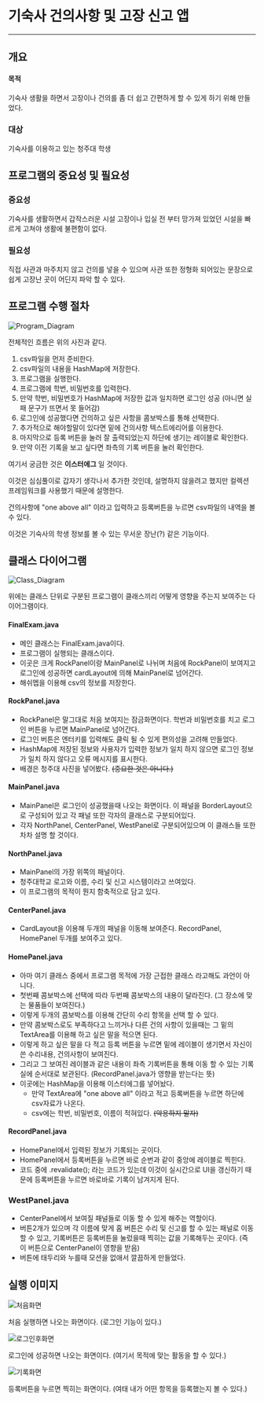 # 기숙사 건의사항 및 고장 신고 앱

----


## 개요


#### 목적

기숙사 생활을 하면서 고장이나 건의를 좀 더 쉽고 간편하게 할 수 있게 하기 위해 만들었다.

### 대상

기숙사를 이용하고 있는 청주대 학생

## 프로그램의 중요성 및 필요성

### 중요성

기숙사를 생활하면서 갑작스러운 시설 고장이나 입실 전 부터 망가져 있었던 시설을 빠르게 고쳐야 생활에 불편함이 없다.

### 필요성

직접 사관과 마주치지 않고 건의를 넣을 수 있으며 사관 또한 정형화 되어있는 문장으로 쉽게 고장난 곳이 어딘지 파악 할 수 있다.

## 프로그램 수행 절차

![Program_Diagram](https://github.com/hoon1113/GUI_FinalExam/blob/main/Program_Diagram.jpg)

전체적인 흐름은 위의 사진과 같다.

1. csv파일을 먼저 준비한다.
2. csv파일의 내용을 HashMap에 저장한다.
3. 프로그램을 실행한다.
4. 프로그램에 학번, 비밀번호를 입력한다.
5. 만약 학번, 비밀번호가 HashMap에 저장한 값과 일치하면 로그인 성공 (아니면 실패 문구가 뜨면서 못 들어감)
6. 로그인에 성공했다면 건의하고 싶은 사항을 콤보박스를 통해 선택한다.
7. 추가적으로 해야할말이 있다면 밑에 건의사항 텍스트에리어를 이용한다.
8. 마지막으로 등록 버튼을 눌러 잘 출력되었는지 하단에 생기는 레이블로 확인한다.
9. 만약 이전 기록을 보고 싶다면 좌측의 기록 버튼을 눌러 확인한다.

여기서 궁금한 것은 __이스터에그__ 일 것이다.

이것은 심심풀이로 갑자기 생각나서 추가한 것인데, 설명하지 않을려고 했지만 컬렉션 프레임워크를 사용했기 때문에 설명한다.

건의사항에 "one above all" 이라고 입력하고 등록버튼을 누르면 csv파일의 내역을 볼 수 있다.

이것은 기숙사의 학생 정보를 볼 수 있는 무서운 장난(?) 같은 기능이다.

## 클래스 다이어그램

![Class_Diagram](https://github.com/hoon1113/GUI_FinalExam/blob/main/Class_Diagram.jpg)

위에는 클래스 단위로 구분된 프로그램이 클래스끼리 어떻게 영향을 주는지 보여주는 다이어그램이다.
#### FinalExam.java
- 메인 클래스는 FinalExam.java이다.
- 프로그램이 실행되는 클래스이다.
- 이곳은 크게 RockPanel이랑 MainPanel로 나뉘며 처음에 RockPanel이 보여지고 로그인에 성공하면 cardLayout에 의해 MainPanel로 넘어간다.
- 해쉬멥을 이용해 csv의 정보를 저장한다.
#### RockPanel.java
- RockPanel은 말그대로 처음 보여지는 잠금화면이다. 학번과 비밀번호를 치고 로그인 버튼을 누르면 MainPanel로 넘어간다.
- 로그인 버튼은 엔터키를 입력해도 클릭 될 수 있게 편의성을 고려해 만들었다.
- HashMap에 저장된 정보와 사용자가 입력한 정보가 일치 하지 않으면 로그인 정보가 일치 하지 않다고 오류 메시지를 표시한다.
- 배경은 청주대 사진을 넣어봤다. ~~(중요한 것은 아니다.)~~
#### MainPanel.java
- MainPanel은 로그인이 성공했을때 나오는 화면이다. 이 패널을 BorderLayout으로 구성되어 있고 각 패널 또한 각자의 클래스로 구분되어있다.
- 각자 NorthPanel, CenterPanel, WestPanel로 구분되어있으며 이 클래스들 또한 차차 설명 할 것이다.
#### NorthPanel.java
- MainPanel의 가장 위쪽의 패널이다.
- 청주대학교 로고와 이름, 수리 및 신고 시스템이라고 쓰여있다.
- 이 프로그램의 목적이 뭔지 함축적으로 담고 있다.
#### CenterPanel.java
- CardLayout을 이용해 두개의 패널을 이동해 보여준다. RecordPanel, HomePanel 두개를 보여주고 있다.
#### HomePanel.java
- 아마 여기 클래스 중에서 프로그램 목적에 가장 근접한 클래스 라고해도 과언이 아니다.
- 첫번째 콤보박스에 선택에 따라 두번째 콤보박스의 내용이 달라진다. (그 장소에 맞는 물품들이 보여진다.)
- 이렇게 두개의 콤보박스를 이용해 간단히 수리 항목을 선택 할 수 있다.
- 만약 콤보박스로도 부족하다고 느끼거나 다른 건의 사항이 있을때는 그 밑의 TextArea를 이용해 하고 싶은 말을 적으면 된다.
- 이렇게 하고 싶은 말을 다 적고 등록 버튼을 누르면 밑에 레이블이 생기면서 자신이 쓴 수리내용, 건의사항이 보여진다.
- 그리고 그 보여진 레이블과 같은 내용이 좌측 기록버튼을 통해 이동 할 수 있는 기록실에 순서대로 보관된다. (RecordPanel.java가 영향을 받는다는 뜻)
- 이곳에는 HashMap을 이용해 이스터에그를 넣어놨다.
  - 만약 TextArea에 "one above all" 이라고 적고 등록버튼을 누르면 하단에 csv자료가 나온다.
  - csv에는 학번, 비밀번호, 이름이 적혀있다. ~~(악용하지 말자)~~
#### RecordPanel.java
- HomePanel에서 입력된 정보가 기록되는 곳이다.
- HomePanel에서 등록버튼을 누르면 바로 순번과 같이 중앙에 레이블로 찍힌다.
- 코드 중에 .revalidate(); 라는 코드가 있는데 이것이 실시간으로 UI을 갱신하기 때문에 등록버튼을 누르면 바로바로 기록이 남겨지게 된다.
### WestPanel.java
- CenterPanel에서 보여질 패널들로 이동 할 수 있게 해주는 역할이다.
- 버튼2개가 있으며 각 이름에 맞게 홈 버튼은 수리 및 신고를 할 수 있는 패널로 이동 할 수 있고, 기록버튼은 등록버튼을 눌렀을때 찍히는 값을 기록해두는 곳이다. (즉 이 버튼으로 CenterPanel이 영향을 받음)
- 버튼에 태두리와 누를때 모션을 없애서 깔끔하게 만들었다.

## 실행 이미지
![처음화면](https://github.com/hoon1113/GUI_FinalExam/blob/main/FirstPanel.jpg)

처음 실행하면 나오는 화면이다. (로그인 기능이 있다.)

![로그인후화면](https://github.com/hoon1113/GUI_FinalExam/blob/main/HomePanel.jpg)

로그인에 성공하면 나오는 화면이다. (여기서 목적에 맞는 활동을 할 수 있다.)

![기록화면](https://github.com/hoon1113/GUI_FinalExam/blob/main/RecordPanel.jpg)

등록버튼을 누르면 찍히는 화면이다. (여태 내가 어떤 항목을 등록했는지 볼 수 있다.)
